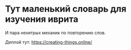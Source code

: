 # Тут маленький словарь для изучения иврита

И пара нехитрых механик по повторению слов.

Деплой тут:
https://creating-things.online/
